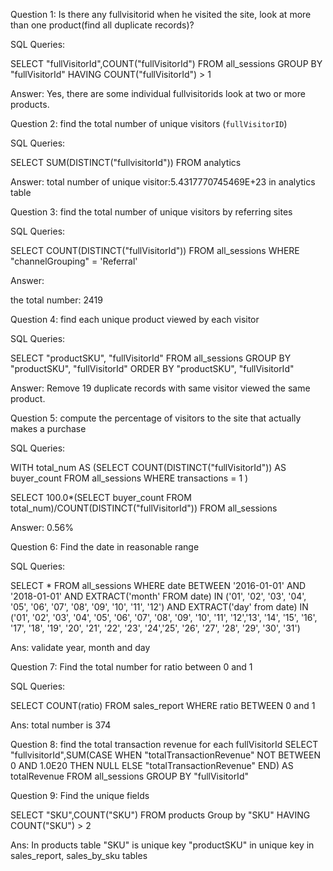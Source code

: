 Question 1: Is there any fullvisitorid when he visited the site, look at more than one product(find all duplicate records)?

SQL Queries:

SELECT "fullVisitorId",COUNT("fullVisitorId")
FROM all_sessions
GROUP BY "fullVisitorId"
HAVING COUNT("fullVisitorId") > 1


Answer: 
Yes, there are some individual fullvisitorids look at two or more products.



Question 2: find the total number of unique visitors (`fullVisitorID`)

SQL Queries:

SELECT SUM(DISTINCT("fullvisitorId"))
FROM analytics

Answer:
total number of unique visitor:5.4317770745469E+23 in analytics table

Question 3: find the total number of unique visitors by referring sites

SQL Queries:

SELECT COUNT(DISTINCT("fullVisitorId"))
FROM all_sessions
WHERE "channelGrouping" = 'Referral'

Answer:

the total number: 2419


Question 4: find each unique product viewed by each visitor

SQL Queries:

SELECT "productSKU", "fullVisitorId"
FROM all_sessions
GROUP BY "productSKU", "fullVisitorId"
ORDER BY "productSKU", "fullVisitorId"


Answer:
Remove 19 duplicate records with same visitor viewed the same product.


Question 5: compute the percentage of visitors to the site that actually makes a purchase

SQL Queries:

WITH total_num AS
	(SELECT COUNT(DISTINCT("fullVisitorId")) AS buyer_count
	FROM all_sessions
	WHERE transactions = 1
	)
	

SELECT 
	 100.0*(SELECT buyer_count FROM total_num)/COUNT(DISTINCT("fullVisitorId"))
FROM all_sessions


Answer:
0.56%

Question 6: Find the date in reasonable range


SQL Queries:

SELECT *
FROM all_sessions
WHERE date BETWEEN '2016-01-01' AND '2018-01-01'
      AND EXTRACT('month' FROM date) IN ('01', '02', '03', '04', '05', '06',
										 '07', '08', '09', '10', '11', '12')
	  AND EXTRACT('day' from date) IN ('01', '02', '03', '04', '05', '06',
		  '07', '08', '09', '10', '11', '12','13', '14', '15', '16', '17', '18',
		  '19', '20', '21', '22', '23', '24','25', '26', '27', '28', '29', '30', '31')

Ans: validate year, month and day


Question 7: Find the total number for ratio between 0 and 1

SQL Queries:

SELECT COUNT(ratio)
FROM sales_report
WHERE ratio BETWEEN 0 and 1

Ans: total number is 374


Question 8: find the total transaction revenue for each fullVisitorId 
SELECT "fullvisitorId",SUM(CASE WHEN "totalTransactionRevenue" NOT BETWEEN 0 AND 1.0E20 THEN NULL
			ELSE "totalTransactionRevenue" END) AS totalRevenue
FROM all_sessions
GROUP BY "fullVisitorId"


Question 9: Find the unique fields

SELECT "SKU",COUNT("SKU")
FROM products
Group by "SKU"
HAVING COUNT("SKU") > 2

Ans:
In products table "SKU" is unique key
"productSKU" in unique key in sales_report, sales_by_sku tables

